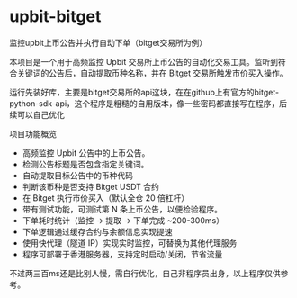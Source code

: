 # upbit-bitget
监控upbit上币公告并执行自动下单（bitget交易所为例）

本项目是一个用于高频监控 Upbit 交易所上币公告的自动化交易工具。监听到符合关键词的公告后，自动提取币种名称，并在 Bitget 交易所触发市价买入操作。

运行先装好库，主要是bitget交易所的api这块，在在github上有官方的bitget-python-sdk-api，这个程序是粗糙的自用版本，像一些密码都直接写在程序，后续可以自己优化

项目功能概览

- 高频监控 Upbit 公告中的上币公告。
- 检测公告标题是否包含指定关键词。
- 自动提取目标公告中的币种代码
- 判断该币种是否支持 Bitget USDT 合约
- 在 Bitget 执行市价买入（默认全仓 20 倍杠杆）
- 带有测试功能，可测试第 N 条上币公告，以便检验程序。
- 下单耗时统计（监控 → 提取 → 下单完成 ~200-300ms）
- 下单逻辑通过缓存合约与余额信息实现提速
- 使用快代理（隧道 IP）实现实时监控，可替换为其他代理服务
- 程序可部署于香港服务器，支持定时启动/关闭，节省流量


不过两三百ms还是比别人慢，需自行优化，自己非程序员出身，以上程序仅供参考。
